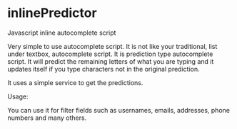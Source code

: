 # inlinePredictor
Javascript inline autocomplete script

Very simple to use autocomplete script.
It is not like your traditional, list under textbox, autocomplete script.
It is prediction type autocomplete script. It will predict the remaining letters
of what you are typing and it updates itself if you type characters not in the original
prediction.

It uses a simple service to get the predictions.

Usage:

<script type="type/javascript" src="predictor.js"></script>
<script type="text/javascript">
  var predictable = document.querySelector('input[name="q"]');
  predict.bind(predictable, {
    service: 'predictions.json'
  });
</script>

You can use it for filter fields such as usernames, emails, addresses, phone numbers and many others.
